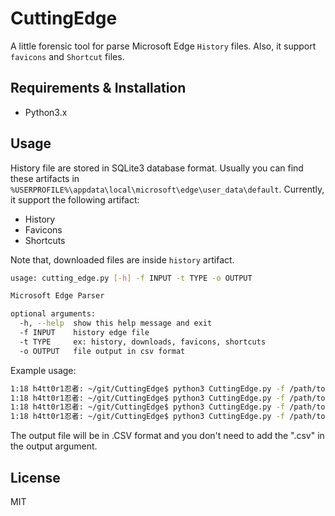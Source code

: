 # CuttingEdge
A little forensic tool for parse Microsoft Edge `History` files. Also, it support `favicons` and `Shortcut` files.

## Requirements & Installation
- Python3.x


## Usage
History file are stored in SQLite3 database format. Usually you can find these artifacts in `%USERPROFILE%\appdata\local\microsoft\edge\user_data\default`. Currently, it support the following artifact:

- History
- Favicons
- Shortcuts

Note that, downloaded files are inside `history` artifact.

```bash
usage: cutting_edge.py [-h] -f INPUT -t TYPE -o OUTPUT

Microsoft Edge Parser

optional arguments:
  -h, --help  show this help message and exit
  -f INPUT    history edge file
  -t TYPE     ex: history, downloads, favicons, shortcuts
  -o OUTPUT   file output in csv format
```

Example usage:

```bash
1:18 h4tt0r1忍者: ~/git/CuttingEdge$ python3 CuttingEdge.py -f /path/to/Shortcuts -t shortcuts -o shortcut_parsed
1:18 h4tt0r1忍者: ~/git/CuttingEdge$ python3 CuttingEdge.py -f /path/to/History -t history -o history_parsed
1:18 h4tt0r1忍者: ~/git/CuttingEdge$ python3 CuttingEdge.py -f /path/to/History -t downloads -o downloads_parsed
1:18 h4tt0r1忍者: ~/git/CuttingEdge$ python3 CuttingEdge.py -f /path/to/Favicons -t favicons -o favicons_parsed
```

The output file will be in .CSV format and you don't need to add the ".csv" in the output argument.

## License
MIT